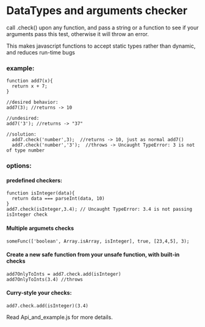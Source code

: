 # DataTypes and arguments checker

call .check() upon any function, and pass a string or a function to see if your arguments pass this test, otherwise it will throw an error. 

This makes javascript functions to accept static types rather than dynamic, and reduces run-time bugs

### example:

````
function add7(x){
  return x + 7;
}
 
//desired behavior:
add7(3); //returns -> 10
 
//undesired:
add7('3'); //returns -> "37"

//solution:
  add7.check('number',3);  //returns -> 10, just as normal add7()
  add7.check('number','3');  //throws -> Uncaught TypeError: 3 is not of type number 
````

### options:

#### predefined checkers:
 
````
function isInteger(data){
  return data === parseInt(data, 10)
}
add7.check(isInteger,3.4); // Uncaught TypeError: 3.4 is not passing isInteger check
````


#### Multiple argumets checks

````
someFunc(['boolean', Array.isArray, isInteger], true, [23,4,5], 3);
````

#### Create a new safe function from your unsafe function, with built-in checks

````
add7OnlyToInts = add7.check.add(isInteger)
add7OnlyToInts(3.4) //throws
````

#### Curry-style your checks:
````
add7.check.add(isInteger)(3.4)
````

Read Api_and_example.js for more details.

